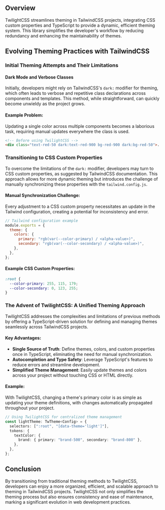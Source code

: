 ## Overview

TwilightCSS streamlines theming in TailwindCSS projects, integrating CSS custom properties and TypeScript to provide a dynamic, efficient theming system. This library simplifies the developer's workflow by reducing redundancy and enhancing the maintainability of themes.

## Evolving Theming Practices with TailwindCSS

### Initial Theming Attempts and Their Limitations

#### Dark Mode and Verbose Classes

Initially, developers might rely on TailwindCSS's `dark:` modifier for theming, which often leads to verbose and repetitive class declarations across components and templates. This method, while straightforward, can quickly become unwieldy as the project grows.

#### Example Problem:

Updating a single color across multiple components becomes a laborious task, requiring manual updates everywhere the class is used.

```html
<!-- Before using TwilightCSS -->
<div class="text-red-50 dark:text-red-900 bg-red-900 dark:bg-red-50">...</div>
```

### Transitioning to CSS Custom Properties

To overcome the limitations of the `dark:` modifier, developers may turn to CSS custom properties, as suggested by TailwindCSS documentation. This approach allows for more dynamic theming but introduces the challenge of manually synchronizing these properties with the `tailwind.config.js`.

#### Manual Synchronization Challenge:

Every adjustment to a CSS custom property necessitates an update in the Tailwind configuration, creating a potential for inconsistency and error.

```js
// Tailwind configuration example
module.exports = {
  theme: {
    colors: {
      primary: "rgb(var(--color-primary) / <alpha-value>)",
      secondary: "rgb(var(--color-secondary) / <alpha-value>)",
    },
  },
};
```

#### Example CSS Custom Properties:

```css
:root {
  --color-primary: 255, 115, 179;
  --color-secondary: 0, 123, 255;
}
```

### The Advent of TwilightCSS: A Unified Theming Approach

TwilightCSS addresses the complexities and limitations of previous methods by offering a TypeScript-driven solution for defining and managing themes seamlessly across TailwindCSS projects.

#### Key Advantages:

- **Single Source of Truth**: Define themes, colors, and custom properties once in TypeScript, eliminating the need for manual synchronization.
- **Autocompletion and Type Safety**: Leverage TypeScript's features to reduce errors and streamline development.
- **Simplified Theme Management**: Easily update themes and colors across your project without touching CSS or HTML directly.

#### Example:

With TwilightCSS, changing a theme's primary color is as simple as updating your theme definitions, with changes automatically propagated throughout your project.

```typescript
// Using TwilightCSS for centralized theme management
const lightTheme: TwTheme<Config> = {
  selectors: [":root", "[data-theme='light']"],
  tokens: {
    textColor: {
      brand: { primary: "brand-500", secondary: "brand-800" },
    },
  },
};
```

## Conclusion

By transitioning from traditional theming methods to TwilightCSS, developers can enjoy a more organized, efficient, and scalable approach to theming in TailwindCSS projects. TwilightCSS not only simplifies the theming process but also ensures consistency and ease of maintenance, marking a significant evolution in web development practices.
